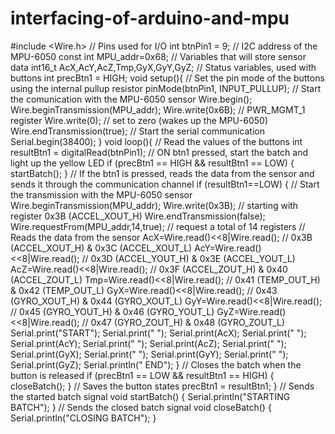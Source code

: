 # interfacing-of-arduino-and-mpu
#include &lt;Wire.h>  // Pins used for I/O int btnPin1 = 9;  // I2C address of the MPU-6050 const int MPU_addr=0x68; // Variables that will store sensor data int16_t AcX,AcY,AcZ,Tmp,GyX,GyY,GyZ;  // Status variables, used with buttons int precBtn1 = HIGH;  void setup(){   // Set the pin mode of the buttons using the internal pullup resistor   pinMode(btnPin1, INPUT_PULLUP);    // Start the comunication with the MPU-6050 sensor   Wire.begin();   Wire.beginTransmission(MPU_addr);   Wire.write(0x6B);  // PWR_MGMT_1 register   Wire.write(0);     // set to zero (wakes up the MPU-6050)   Wire.endTransmission(true);    // Start the serial communication   Serial.begin(38400); } void loop(){   // Read the values of the buttons   int resultBtn1 = digitalRead(btnPin1);    // ON btn1 pressed, start the batch and light up the yellow LED   if (precBtn1 == HIGH &amp;&amp; resultBtn1 == LOW)   {     startBatch();   }    // If the btn1 is pressed, reads the data from the sensor and sends it through the communication channel   if (resultBtn1==LOW)   {     // Start the transmission with the MPU-6050 sensor     Wire.beginTransmission(MPU_addr);     Wire.write(0x3B);  // starting with register 0x3B (ACCEL_XOUT_H)     Wire.endTransmission(false);     Wire.requestFrom(MPU_addr,14,true);  // request a total of 14 registers          // Reads the data from the sensor     AcX=Wire.read()&lt;&lt;8|Wire.read();  // 0x3B (ACCEL_XOUT_H) &amp; 0x3C (ACCEL_XOUT_L)         AcY=Wire.read()&lt;&lt;8|Wire.read();  // 0x3D (ACCEL_YOUT_H) &amp; 0x3E (ACCEL_YOUT_L)     AcZ=Wire.read()&lt;&lt;8|Wire.read();  // 0x3F (ACCEL_ZOUT_H) &amp; 0x40 (ACCEL_ZOUT_L)     Tmp=Wire.read()&lt;&lt;8|Wire.read();  // 0x41 (TEMP_OUT_H) &amp; 0x42 (TEMP_OUT_L)     GyX=Wire.read()&lt;&lt;8|Wire.read();  // 0x43 (GYRO_XOUT_H) &amp; 0x44 (GYRO_XOUT_L)     GyY=Wire.read()&lt;&lt;8|Wire.read();  // 0x45 (GYRO_YOUT_H) &amp; 0x46 (GYRO_YOUT_L)     GyZ=Wire.read()&lt;&lt;8|Wire.read();  // 0x47 (GYRO_ZOUT_H) &amp; 0x48 (GYRO_ZOUT_L)      Serial.print("START");     Serial.print(" "); Serial.print(AcX);     Serial.print(" "); Serial.print(AcY);     Serial.print(" "); Serial.print(AcZ);     Serial.print(" "); Serial.print(GyX);     Serial.print(" "); Serial.print(GyY);     Serial.print(" "); Serial.print(GyZ);     Serial.println(" END");   }    // Closes the batch when the button is released   if (precBtn1 == LOW &amp;&amp; resultBtn1 == HIGH)   {     closeBatch();   }    // Saves the button states   precBtn1 = resultBtn1; }  // Sends the started batch signal void startBatch() {   Serial.println("STARTING BATCH"); }  // Sends the closed batch signal void closeBatch() {   Serial.println("CLOSING BATCH"); }
